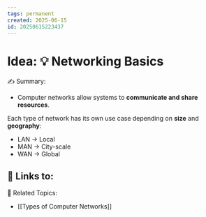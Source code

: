 ```yaml
---
tags: permanent
created: 2025-06-15
id: 20250615223437
---
```


# Idea: 💡 Networking Basics

✍ Summary:
- Computer networks allow systems to **communicate and share resources**.

Each type of network has its own use case depending on **size** and **geography**:

- LAN → Local
- MAN → City-scale
- WAN → Global

🔗 Links to:
- 

👀 Related Topics:
- [[Types of Computer Networks]]
